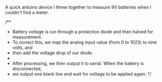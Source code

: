 A quick arduino device I threw together to measure 9V batteries when I couldn't find a meter.

/**
 * Battery voltage is run through a protection diode and then halved for measurement.
 * To correct this, we map the analog input value (from 0 to 1023) to nine volts, and
 * then add the voltage drop of our diode.
 * 
 * After processing, we then output it to serial.  When the battery is disconnected,
 * we output one blank line and wait for voltage to be applied again.
 */
